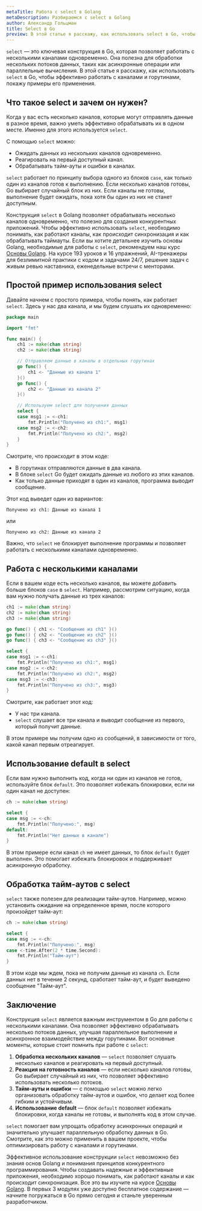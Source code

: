 ```yaml
---
metaTitle: Работа с select в Golang
metaDescription: Разбираемся c select в Golang
author: Александр Гольцман
title: Select в Go
preview: В этой статье я расскажу, как использовать select в Go, чтобы эффективно работать с каналами и горутинами, покажу примеры его применения
---
```


`select` — это ключевая конструкция в Go, которая позволяет работать с несколькими каналами одновременно. Она полезна для обработки нескольких потоков данных, таких как асинхронные операции или параллельные вычисления. В этой статье я расскажу, как использовать `select` в Go, чтобы эффективно работать с каналами и горутинами, покажу примеры его применения.

## **Что такое select и зачем он нужен?**

Когда у вас есть несколько каналов, которые могут отправлять данные в разное время, важно уметь эффективно обрабатывать их в одном месте. Именно для этого используется `select`.

С помощью `select` можно:

- Ожидать данных из нескольких каналов одновременно.
- Реагировать на первый доступный канал.
- Обрабатывать тайм-ауты и ошибки в каналах.

`select` работает по принципу выбора одного из блоков `case`, как только один из каналов готов к выполнению. Если несколько каналов готовы, Go выбирает случайный блок из них. Если каналы не готовы, выполнение будет ожидать, пока хотя бы один из них не станет доступным.

Конструкция `select` в Golang позволяет обрабатывать несколько каналов одновременно, что полезно для создания конкурентных приложений. Чтобы эффективно использовать `select`, необходимо понимать, как работают каналы, как происходит синхронизация и как обрабатывать таймауты. Если вы хотите детальнее изучить основы Golang, необходимые для работы с `select`, рекомендуем наш курс [Основы Golang](https://purpleschool.ru/course/go-basics?utm_source=knowledgebase&utm_medium=text&utm_campaign=select_v_go). На курсе 193 уроков и 16 упражнений, AI-тренажеры для безлимитной практики с кодом и задачами 24/7, решение задач с живым ревью наставника, еженедельные встречи с менторами.

## **Простой пример использования select**

Давайте начнем с простого примера, чтобы понять, как работает `select`. Здесь у нас два канала, и мы будем слушать их одновременно:

```go
package main

import "fmt"

func main() {
    ch1 := make(chan string)
    ch2 := make(chan string)

    // Отправляем данные в каналы в отдельных горутинах
    go func() {
        ch1 <- "Данные из канала 1"
    }()
    go func() {
        ch2 <- "Данные из канала 2"
    }()

    // Используем select для получения данных
    select {
    case msg1 := <-ch1:
        fmt.Println("Получено из ch1:", msg1)
    case msg2 := <-ch2:
        fmt.Println("Получено из ch2:", msg2)
    }
}
```

Смотрите, что происходит в этом коде:

- В горутинах отправляются данные в два канала.
- В блоке `select` Go будет ожидать данные из любого из этих каналов.
- Как только данные приходят в один из каналов, программа выводит сообщение.

Этот код выведет один из вариантов:

```
Получено из ch1: Данные из канала 1
```

или

```
Получено из ch2: Данные из канала 2
```

Важно, что `select` не блокирует выполнение программы и позволяет работать с несколькими каналами одновременно.

## **Работа с несколькими каналами**

Если в вашем коде есть несколько каналов, вы можете добавить больше блоков `case` в `select`. Например, рассмотрим ситуацию, когда вам нужно получать данные из трех каналов:

```go
ch1 := make(chan string)
ch2 := make(chan string)
ch3 := make(chan string)

go func() { ch1 <- "Сообщение из ch1" }()
go func() { ch2 <- "Сообщение из ch2" }()
go func() { ch3 <- "Сообщение из ch3" }()

select {
case msg1 := <-ch1:
    fmt.Println("Получено из ch1:", msg1)
case msg2 := <-ch2:
    fmt.Println("Получено из ch2:", msg2)
case msg3 := <-ch3:
    fmt.Println("Получено из ch3:", msg3)
}
```

Смотрите, как работает этот код:

- У нас три канала.
- `select` слушает все три канала и выводит сообщение из первого, который получит данные.

В этом примере мы получим одно из сообщений, в зависимости от того, какой канал первым отреагирует.

## **Использование default в select**

Если вам нужно выполнить код, когда ни один из каналов не готов, используйте блок `default`. Это позволяет избежать блокировки, если ни один канал не доступен:

```go
ch := make(chan string)

select {
case msg := <-ch:
    fmt.Println("Получено:", msg)
default:
    fmt.Println("Нет данных в канале")
}
```

В этом примере если канал `ch` не имеет данных, то блок `default` будет выполнен. Это помогает избежать блокировок и поддерживает асинхронную обработку.

## **Обработка тайм-аутов с select**

`select` также полезен для реализации тайм-аутов. Например, можно установить ожидание на определенное время, после которого произойдет тайм-аут:

```go
ch := make(chan string)

select {
case msg := <-ch:
    fmt.Println("Получено:", msg)
case <-time.After(2 * time.Second):
    fmt.Println("Тайм-аут")
}
```

В этом коде мы ждем, пока не получим данные из канала `ch`. Если данных нет в течение 2 секунд, сработает тайм-аут, и будет выведено сообщение "Тайм-аут".

## **Заключение**

Конструкция `select` является важным инструментом в Go для работы с несколькими каналами. Она позволяет эффективно обрабатывать несколько потоков данных, улучшая параллельное выполнение и асинхронное взаимодействие между горутинами. Вот основные моменты, которые стоит помнить при работе с `select`:

1. **Обработка нескольких каналов** — `select` позволяет слушать несколько каналов и реагировать на первый доступный.
2. **Реакция на готовность каналов** — если несколько каналов готовы, Go выбирает случайный из них, что позволяет эффективно использовать несколько потоков.
3. **Тайм-ауты и ошибки** — с помощью `select` можно легко организовать обработку тайм-аутов и ошибок, что делает код более гибким и устойчивым.
4. **Использование default** — блок `default` позволяет избежать блокировки, когда каналы не готовы, и выполнять код в этом случае.

`select` помогает вам упрощать обработку асинхронных операций и значительно улучшает параллельную обработку данных в Go. Смотрите, как это можно применить в вашем проекте, чтобы оптимизировать работу с каналами и горутинами.

Эффективное использование конструкции `select` невозможно без знания основ Golang и понимания принципов конкурентного программирования. Чтобы создавать надежные и эффективные приложения, необходимо хорошо понимать, как работают каналы и как происходит синхронизация. Все это вы изучите на курсе [Основы Golang](https://purpleschool.ru/course/go-basics?utm_source=knowledgebase&utm_medium=text&utm_campaign=select_v_go). В первых 3 модулях уже доступно бесплатное содержание — начните погружаться в Go прямо сегодня и станьте уверенным разработчиком.
